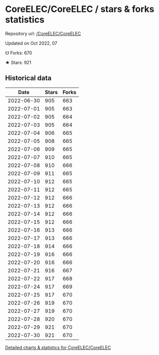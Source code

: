 # CoreELEC/CoreELEC / stars & forks statistics

Repository url: [/CoreELEC/CoreELEC](https://github.com/CoreELEC/CoreELEC)

Updated on Oct 2022, 07

☋ Forks: 670

★ Stars: 921

## Historical data
| Date | Stars | Forks |
|------|-------|-------|
| 2022-06-30 | 905 | 663 | 
| 2022-07-01 | 905 | 663 | 
| 2022-07-02 | 905 | 664 | 
| 2022-07-03 | 905 | 664 | 
| 2022-07-04 | 906 | 665 | 
| 2022-07-05 | 908 | 665 | 
| 2022-07-06 | 909 | 665 | 
| 2022-07-07 | 910 | 665 | 
| 2022-07-08 | 910 | 666 | 
| 2022-07-09 | 911 | 665 | 
| 2022-07-10 | 912 | 665 | 
| 2022-07-11 | 912 | 665 | 
| 2022-07-12 | 912 | 666 | 
| 2022-07-13 | 912 | 666 | 
| 2022-07-14 | 912 | 666 | 
| 2022-07-15 | 912 | 666 | 
| 2022-07-16 | 913 | 666 | 
| 2022-07-17 | 913 | 666 | 
| 2022-07-18 | 914 | 666 | 
| 2022-07-19 | 916 | 666 | 
| 2022-07-20 | 916 | 666 | 
| 2022-07-21 | 916 | 667 | 
| 2022-07-22 | 917 | 668 | 
| 2022-07-24 | 917 | 669 | 
| 2022-07-25 | 917 | 670 | 
| 2022-07-26 | 919 | 670 | 
| 2022-07-27 | 919 | 670 | 
| 2022-07-28 | 920 | 670 | 
| 2022-07-29 | 921 | 670 | 
| 2022-07-30 | 921 | 670 | 


[Detailed charts & statistics for CoreELEC/CoreELEC](https://reviewgithub.com/rep/CoreELEC/CoreELEC)
